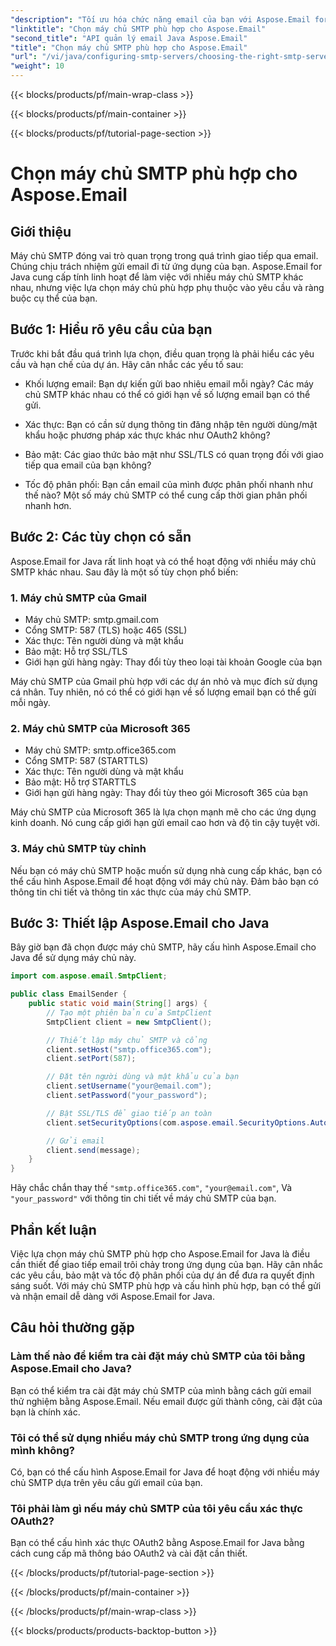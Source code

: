 ```yaml
---
"description": "Tối ưu hóa chức năng email của bạn với Aspose.Email for Java. Tìm hiểu cách chọn máy chủ SMTP phù hợp và gửi email dễ dàng."
"linktitle": "Chọn máy chủ SMTP phù hợp cho Aspose.Email"
"second_title": "API quản lý email Java Aspose.Email"
"title": "Chọn máy chủ SMTP phù hợp cho Aspose.Email"
"url": "/vi/java/configuring-smtp-servers/choosing-the-right-smtp-server/"
"weight": 10
---
```


{{< blocks/products/pf/main-wrap-class >}}

{{< blocks/products/pf/main-container >}}

{{< blocks/products/pf/tutorial-page-section >}}

# Chọn máy chủ SMTP phù hợp cho Aspose.Email


## Giới thiệu

Máy chủ SMTP đóng vai trò quan trọng trong quá trình giao tiếp qua email. Chúng chịu trách nhiệm gửi email đi từ ứng dụng của bạn. Aspose.Email for Java cung cấp tính linh hoạt để làm việc với nhiều máy chủ SMTP khác nhau, nhưng việc lựa chọn máy chủ phù hợp phụ thuộc vào yêu cầu và ràng buộc cụ thể của bạn.

## Bước 1: Hiểu rõ yêu cầu của bạn

Trước khi bắt đầu quá trình lựa chọn, điều quan trọng là phải hiểu các yêu cầu và hạn chế của dự án. Hãy cân nhắc các yếu tố sau:

- Khối lượng email: Bạn dự kiến gửi bao nhiêu email mỗi ngày? Các máy chủ SMTP khác nhau có thể có giới hạn về số lượng email bạn có thể gửi.

- Xác thực: Bạn có cần sử dụng thông tin đăng nhập tên người dùng/mật khẩu hoặc phương pháp xác thực khác như OAuth2 không?

- Bảo mật: Các giao thức bảo mật như SSL/TLS có quan trọng đối với giao tiếp qua email của bạn không?

- Tốc độ phân phối: Bạn cần email của mình được phân phối nhanh như thế nào? Một số máy chủ SMTP có thể cung cấp thời gian phân phối nhanh hơn.

## Bước 2: Các tùy chọn có sẵn

Aspose.Email for Java rất linh hoạt và có thể hoạt động với nhiều máy chủ SMTP khác nhau. Sau đây là một số tùy chọn phổ biến:

### 1. Máy chủ SMTP của Gmail

- Máy chủ SMTP: smtp.gmail.com
- Cổng SMTP: 587 (TLS) hoặc 465 (SSL)
- Xác thực: Tên người dùng và mật khẩu
- Bảo mật: Hỗ trợ SSL/TLS
- Giới hạn gửi hàng ngày: Thay đổi tùy theo loại tài khoản Google của bạn

Máy chủ SMTP của Gmail phù hợp với các dự án nhỏ và mục đích sử dụng cá nhân. Tuy nhiên, nó có thể có giới hạn về số lượng email bạn có thể gửi mỗi ngày.

### 2. Máy chủ SMTP của Microsoft 365

- Máy chủ SMTP: smtp.office365.com
- Cổng SMTP: 587 (STARTTLS)
- Xác thực: Tên người dùng và mật khẩu
- Bảo mật: Hỗ trợ STARTTLS
- Giới hạn gửi hàng ngày: Thay đổi tùy theo gói Microsoft 365 của bạn

Máy chủ SMTP của Microsoft 365 là lựa chọn mạnh mẽ cho các ứng dụng kinh doanh. Nó cung cấp giới hạn gửi email cao hơn và độ tin cậy tuyệt vời.

### 3. Máy chủ SMTP tùy chỉnh

Nếu bạn có máy chủ SMTP hoặc muốn sử dụng nhà cung cấp khác, bạn có thể cấu hình Aspose.Email để hoạt động với máy chủ này. Đảm bảo bạn có thông tin chi tiết và thông tin xác thực của máy chủ SMTP.

## Bước 3: Thiết lập Aspose.Email cho Java

Bây giờ bạn đã chọn được máy chủ SMTP, hãy cấu hình Aspose.Email cho Java để sử dụng máy chủ này.

```java
import com.aspose.email.SmtpClient;

public class EmailSender {
    public static void main(String[] args) {
        // Tạo một phiên bản của SmtpClient
        SmtpClient client = new SmtpClient();

        // Thiết lập máy chủ SMTP và cổng
        client.setHost("smtp.office365.com");
        client.setPort(587);

        // Đặt tên người dùng và mật khẩu của bạn
        client.setUsername("your@email.com");
        client.setPassword("your_password");

        // Bật SSL/TLS để giao tiếp an toàn
        client.setSecurityOptions(com.aspose.email.SecurityOptions.Auto);

        // Gửi email
        client.send(message);
    }
}
```

Hãy chắc chắn thay thế `"smtp.office365.com"`, `"your@email.com"`, Và `"your_password"` với thông tin chi tiết về máy chủ SMTP của bạn.

## Phần kết luận

Việc lựa chọn máy chủ SMTP phù hợp cho Aspose.Email for Java là điều cần thiết để giao tiếp email trôi chảy trong ứng dụng của bạn. Hãy cân nhắc các yêu cầu, bảo mật và tốc độ phân phối của dự án để đưa ra quyết định sáng suốt. Với máy chủ SMTP phù hợp và cấu hình phù hợp, bạn có thể gửi và nhận email dễ dàng với Aspose.Email for Java.

## Câu hỏi thường gặp

### Làm thế nào để kiểm tra cài đặt máy chủ SMTP của tôi bằng Aspose.Email cho Java?

Bạn có thể kiểm tra cài đặt máy chủ SMTP của mình bằng cách gửi email thử nghiệm bằng Aspose.Email. Nếu email được gửi thành công, cài đặt của bạn là chính xác.

### Tôi có thể sử dụng nhiều máy chủ SMTP trong ứng dụng của mình không?

Có, bạn có thể cấu hình Aspose.Email for Java để hoạt động với nhiều máy chủ SMTP dựa trên yêu cầu gửi email của bạn.

### Tôi phải làm gì nếu máy chủ SMTP của tôi yêu cầu xác thực OAuth2?

Bạn có thể cấu hình xác thực OAuth2 bằng Aspose.Email for Java bằng cách cung cấp mã thông báo OAuth2 và cài đặt cần thiết.

{{< /blocks/products/pf/tutorial-page-section >}}

{{< /blocks/products/pf/main-container >}}

{{< /blocks/products/pf/main-wrap-class >}}

{{< blocks/products/products-backtop-button >}}